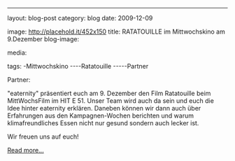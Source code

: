 ﻿---
layout: blog-post
category: blog
date: 2009-12-09

image: http://placehold.it/452x150
title: RATATOUILLE im Mittwochskino am 9.Dezember 
blog-image: 

media:  


tags:
-Mittwochskino
----Ratatouille
-----Partner

Partner: 

"eaternity" präsentiert euch am 9. Dezember den Film Ratatouille beim MittWochsFilm im HIT E 51. Unser Team wird auch da sein und euch die Idee hinter eaternity erklären. Daneben können wir dann auch über Erfahrungen aus den Kampagnen-Wochen berichten und warum klimafreundliches Essen nicht nur gesund sondern auch lecker ist.

Wir freuen uns auf euch!

[Read more...][1]

[1]: http://www.eaternity.ethz.ch/blog/mittwochskino-zeigen-ratatouille-am-9.dezember.html


